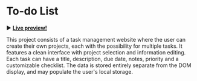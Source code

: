 # To-do List

:arrow_forward:  **[Live preview!](https://softy-dev.github.io/to-do-list/)**

This project consists of a task management website where the user can create their own projects, each with the possibility for multiple tasks. It features a clean interface with project selection and information editing. Each task can have a title, description, due date, notes, priority and a customizable checklist. The data is stored entirely separate from the DOM display, and may populate the user's local storage.